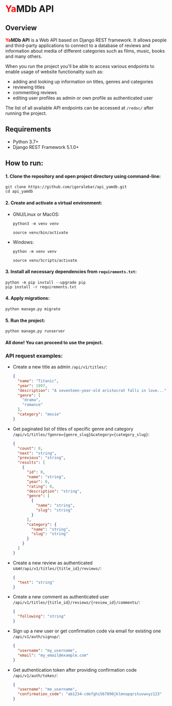 # **<span style="color:red">Ya</span>MDb API**
## Overview
**<span style="color:red">Ya</span>MDb API** is a Web API based on Django REST framework.
It allows people and third-party applications to connect to a database of reviews and information about media of different categories
such as films, music, books and many others.

When you run the project you'll be able to access various endpoints to enable usage of website functionality such as:
* adding and looking up information on titles, genres and categories
* reviewing titles
* commenting reviews
* editing user profiles as admin or own profile as authenticated user

The list of all available API endpoints can be accessed at `/redoc/` after running the project.

## Requirements
   * Python 3.7+
   * Django REST Framework 5.1.0+

## How to run:

#### 1. Clone the repository and open project directory using command-line:

    git clone https://github.com/igoralebar/api_yamdb.git
    cd api_yamdb

#### 2. Create and activate a virtual environment:
   
   * GNU/Linux or MacOS:

       ```
       python3 -m venv venv
       ```
       ```
       source venv/bin/activate
       ```
   * Windows:
       ```
       python -m venv venv
       ```
       ```
       source venv/Scripts/activate
       ```

#### 3. Install all necessary dependencies from `requirements.txt`:

    python -m pip install --upgrade pip
    pip install -r requirements.txt

#### 4. Apply migrations:

    python manage.py migrate

#### 5. Run the project:

    python manage.py runserver

#### All done! You can proceed to use the project.

### API request examples:
* Create a new title as admin `/api/v1/titles/`:
    ```json
    {
      "name": "Titanic",
      "year": 1997,
      "description": "A seventeen-year-old aristocrat falls in love...",
      "genre": [
        "drama",
        "romance"
      ],
      "category": "movie"
    }
    ```
* Get paginated list of titles of specific genre and category  
`/api/v1/titles/?genre={genre_slug}&category={category_slug}`:
    ```json
    {
      "count": 0,
      "next": "string",
      "previous": "string",
      "results": [
        {
          "id": 0,
          "name": "string",
          "year": 0,
          "rating": 0,
          "description": "string",
          "genre": [
            {
              "name": "string",
              "slug": "string"
            }
          ],
          "category": {
            "name": "string",
            "slug": "string"
          }
        }
      ]
    }
    ```
* Create a new review as authenticated user`/api/v1/titles/{title_id}/reviews/`:
    ```json
    {
      "text": "string"
    }
    ```
* Create a new comment as authenticated user `/api/v1/titles/{title_id}/reviews/{review_id}/comments/`:
    ```json
    {
      "following": "string"
    }
    ```

* Sign up a new user or get confirmation code via email for existing one `/api/v1/auth/signup/`:
    ```json
    {
      "username": "my_username",
      "email": "my_email@example.com"
    }
    ```
* Get authentication token after providing confirmation code `/api/v1/auth/token/`:
    ```json
    {
      "username": "me_username",
      "confirmation_code": "ab1234-cdefghi567890jklmnopqrstuvwxyz123"
    }
    ```
